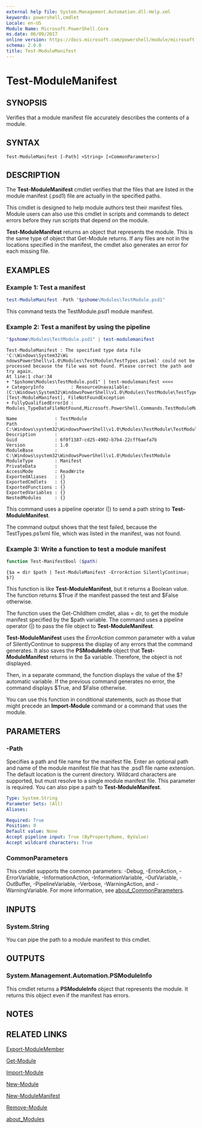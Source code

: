 ```yaml
---
external help file: System.Management.Automation.dll-Help.xml
keywords: powershell,cmdlet
Locale: en-US
Module Name: Microsoft.PowerShell.Core
ms.date: 06/09/2017
online version: https://docs.microsoft.com/powershell/module/microsoft.powershell.core/test-modulemanifest?view=powershell-6&WT.mc_id=ps-gethelp
schema: 2.0.0
title: Test-ModuleManifest
---
```

# Test-ModuleManifest

## SYNOPSIS
Verifies that a module manifest file accurately describes the contents of a module.

## SYNTAX

```
Test-ModuleManifest [-Path] <String> [<CommonParameters>]
```

## DESCRIPTION

The **Test-ModuleManifest** cmdlet verifies that the files that are listed in the module manifest (.psd1) file are actually in the specified paths.

This cmdlet is designed to help module authors test their manifest files.
Module users can also use this cmdlet in scripts and commands to detect errors before they run scripts that depend on the module.

**Test-ModuleManifest** returns an object that represents the module.
This is the same type of object that Get-Module returns.
If any files are not in the locations specified in the manifest, the cmdlet also generates an error for each missing file.

## EXAMPLES

### Example 1: Test a manifest

```powershell
test-ModuleManifest -Path "$pshome\Modules\TestModule.psd1"
```

This command tests the TestModule.psd1 module manifest.

### Example 2: Test a manifest by using the pipeline

```powershell
"$pshome\Modules\TestModule.psd1" | test-modulemanifest
```

```Output
Test-ModuleManifest : The specified type data file 'C:\Windows\System32\Wi
ndowsPowerShell\v1.0\Modules\TestModule\TestTypes.ps1xml' could not be processed because the file was not found. Please correct the path and try again.
At line:1 char:34
+ "$pshome\Modules\TestModule.psd1" | test-modulemanifest <<<<
+ CategoryInfo          : ResourceUnavailable: (C:\Windows\System32\WindowsPowerShell\v1.0\Modules\TestModule\TestTypes.ps1xml:String) [Test-ModuleManifest], FileNotFoundException
+ FullyQualifiedErrorId : Modules_TypeDataFileNotFound,Microsoft.PowerShell.Commands.TestModuleManifestCommandName

Name              : TestModule
Path              : C:\Windows\system32\WindowsPowerShell\v1.0\Modules\TestModule\TestModule.psd1
Description       :
Guid              : 6f0f1387-cd25-4902-b7b4-22cff6aefa7b
Version           : 1.0
ModuleBase        : C:\Windows\system32\WindowsPowerShell\v1.0\Modules\TestModule
ModuleType        : Manifest
PrivateData       :
AccessMode        : ReadWrite
ExportedAliases   : {}
ExportedCmdlets   : {}
ExportedFunctions : {}
ExportedVariables : {}
NestedModules     : {}
```

This command uses a pipeline operator (|) to send a path string to **Test-ModuleManifest**.

The command output shows that the test failed, because the TestTypes.ps1xml file, which was listed in the manifest, was not found.

### Example 3: Write a function to test a module manifest

```powershell
function Test-ManifestBool ($path)
```

```Output
{$a = dir $path | Test-ModuleManifest -ErrorAction SilentlyContinue; $?}
```

This function is like **Test-ModuleManifest**, but it returns a Boolean value.
The function returns $True if the manifest passed the test and $False otherwise.

The function uses the Get-ChildItem cmdlet, alias = dir, to get the module manifest specified by the $path variable.
The command uses a pipeline operator (|) to pass the file object to **Test-ModuleManifest**.

**Test-ModuleManifest** uses the *ErrorAction* common parameter with a value of SilentlyContinue to suppress the display of any errors that the command generates.
It also saves the **PSModuleInfo** object that **Test-ModuleManifest** returns in the $a variable.
Therefore, the object is not displayed.

Then, in a separate command, the function displays the value of the $?
automatic variable.
If the previous command generates no error, the command displays $True, and $False otherwise.

You can use this function in conditional statements, such as those that might precede an **Import-Module** command or a command that uses the module.

## PARAMETERS

### -Path

Specifies a path and file name for the manifest file.
Enter an optional path and name of the module manifest file that has the .psd1 file name extension.
The default location is the current directory.
Wildcard characters are supported, but must resolve to a single module manifest file.
This parameter is required.
You can also pipe a path to **Test-ModuleManifest**.

```yaml
Type: System.String
Parameter Sets: (All)
Aliases:

Required: True
Position: 0
Default value: None
Accept pipeline input: True (ByPropertyName, ByValue)
Accept wildcard characters: True
```

### CommonParameters

This cmdlet supports the common parameters: -Debug, -ErrorAction, -ErrorVariable, -InformationAction, -InformationVariable, -OutVariable, -OutBuffer, -PipelineVariable, -Verbose, -WarningAction, and -WarningVariable. For more information, see [about_CommonParameters](https://go.microsoft.com/fwlink/?LinkID=113216).

## INPUTS

### System.String

You can pipe the path to a module manifest to this cmdlet.

## OUTPUTS

### System.Management.Automation.PSModuleInfo

This cmdlet returns a **PSModuleInfo** object that represents the module.
It returns this object even if the manifest has errors.

## NOTES

## RELATED LINKS

[Export-ModuleMember](Export-ModuleMember.md)

[Get-Module](Get-Module.md)

[Import-Module](Import-Module.md)

[New-Module](New-Module.md)

[New-ModuleManifest](New-ModuleManifest.md)

[Remove-Module](Remove-Module.md)

[about_Modules](About/about_Modules.md)
